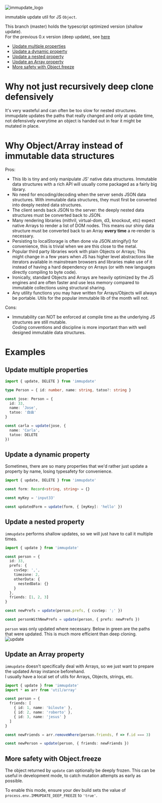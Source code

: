 ![immupdate_logo](http://i171.photobucket.com/albums/u320/boubiyeah/immupdate_logo_zpso5d7ao18.png)

immutable update util for JS `Object`.

This branch (master) holds the typescript optimized version (shallow update).  
For the previous 0.x version (deep update), see [here](https://github.com/AlexGalays/immupdate/tree/0.x)


* [Update multiple properties](#update-multiple-properties)
* [Update a dynamic property](#update-dynamic-property)
* [Update a nested property](#update-nested-property)
* [Update an Array property](#update-array-property)
* [More safety with Object.freeze](#object-freeze)


# Why not just recursively deep clone defensively
It's very wasteful and can often be too slow for nested structures.
immupdate updates the paths that really changed and only at update time, not defensively everytime an object is handed out in fear it might be mutated in place.


# Why Object/Array instead of immutable data structures

Pros:

- This lib is tiny and only manipulate JS' native data structures. Immutable data structures with a rich API will usually come packaged as a fairly big library.
- No need for encoding/decoding when the server sends JSON data structures. With immutable data structures, they must first be converted into deeply nested data structures.
- The client sends back JSON to the server: the deeply nested data structures must be converted back to JSON.
- Many rendering libraries (mithril, virtual-dom, d3, knockout, etc) expect native Arrays to render a list of DOM nodes. This means our shiny data structure must be converted back to an Array **every time** a re-render is necessary.
- Persisting to localStorage is often done via JSON.stringify() for convenience, this is trivial when we are this close to the metal.
- Popular third party libraries work with plain Objects or Arrays; This might change in a few years when JS has higher level abstractions like iterators available in mainstream browsers and libraries make use of it instead of having a hard dependency on Arrays (or with new languages directly compiling to byte code).
- Ironically, standard Objects and Arrays are heavily optimized by the JS engines and are often faster and use less memory compared to immutable collections using structural sharing.
- Any utility functions you may have written for Arrays/Objects will always be portable. Utils for the popular immutable lib of the month will not.

Cons:

- Immutability can NOT be enforced at compile time as the underlying JS structures are still mutable.  
Coding conventions and discipline is more important than with well designed immutable data structures.


# Examples

<a name="update-multiple-properties"></a>
## Update multiple properties

```ts
import { update, DELETE } from 'immupdate'

type Person = { id: number, name: string, tatoo?: string }

const jose: Person = {
  id: 33,
  name: 'Jose',
  tatoo: '自由'
}

const carla = update(jose, {
  name: 'Carla',
  tatoo: DELETE
})
```


<a name="update-dynamic-property"></a>
## Update a dynamic property

Sometimes, there are so many properties that we'd rather just update a property by name, losing typesafety for convenience.  

```ts
import { update, DELETE } from 'immupdate'

const form: Record<string, string> = {}

const myKey = 'input33'

const updatedForm = update(form, { [myKey]: 'hello' })
```


<a name="update-nested-property"></a>
## Update a nested property

`immupdate` performs shallow updates, so we will just have to call it multiple times.

```ts
import { update } from 'immupdate'

const person = {
  id: 33,
  prefs: {
    csvSep: ',',
    timezone: 2,
    otherData: {
      nestedData: {}
    }
  },
  friends: [1, 2, 3]
}

const newPrefs = update(person.prefs, { csvSep: ';' })

const personWithNewPrefs = update(person, { prefs: newPrefs })
```

`person` was only updated where necessary. Below in green are the paths that were updated. This is much more efficient than deep cloning.  
![update](http://i171.photobucket.com/albums/u320/boubiyeah/Screen%20Shot%202015-04-19%20at%2000.15.12_zps4gvttcxd.png)


<a name="update-array-property"></a>
## Update an Array property

`immupdate` doesn't specifically deal with Arrays, so we just want to prepare the updated Array instance beforehand.  
I usually have a local set of utils for Arrays, Objects, strings, etc.  

```ts
import { update } from 'immupdate'
import * as arr from 'util/array'

const person = {
  friends: [
    { id: 1, name: 'biloute' },
    { id: 2, name: 'roberto' },
    { id: 3, name: 'jesus' }
  ]
}

const newFriends = arr.removeWhere(person.friends, f => f.id === 3)

const newPerson = update(person, { friends: newFriends })
```





<a name="object-freeze"></a>
## More safety with Object.freeze

The object returned by `update` can optionally be deeply frozen.
This can be useful in development mode, to catch mutation attempts as early as possible.  

To enable this mode, ensure your dev build sets the value of `process.env.IMMUPDATE_DEEP_FREEZE` to `'true'`.
